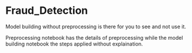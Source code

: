 # Fraud_Detection

Model building without preprocessing is there for you to see and not use it.

Preprocessing notebook has the details of preprocessing while the model building notebook the steps applied without explaination.
